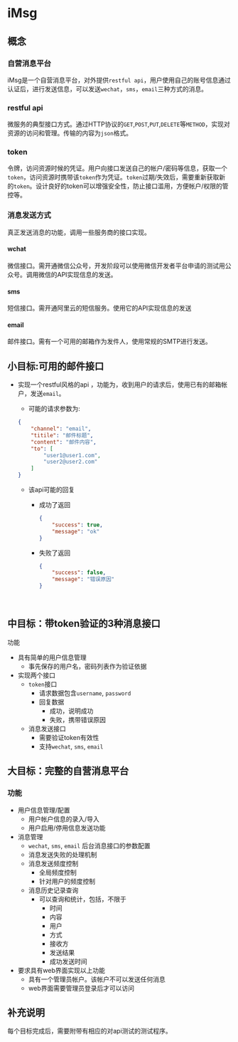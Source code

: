 # iMsg

## 概念

### 自营消息平台

iMsg是一个自营消息平台，对外提供`restful api`，用户使用自己的账号信息通过认证后，进行发送信息，可以发送`wechat`，`sms`，`email`三种方式的消息。

### restful api

微服务的典型接口方式。通过HTTP协议的`GET`,`POST`,`PUT`,`DELETE`等`METHOD`，实现对资源的访问和管理。传输的内容为`json`格式。

### token

令牌，访问资源时候的凭证。用户向接口发送自己的帐户/密码等信息，获取一个`token`，访问资源时携带该`token`作为凭证。`token`过期/失效后，需要重新获取新的`token`。设计良好的token可以增强安全性，防止接口滥用，方便帐户/权限的管控等。

### 消息发送方式

真正发送消息的功能，调用一些服务商的接口实现。

#### wchat

微信接口。需开通微信公众号，开发阶段可以使用微信开发者平台申请的测试用公众号。调用微信的API实现信息的发送。

#### sms

短信接口。需开通阿里云的短信服务。使用它的API实现信息的发送

#### email

邮件接口。需有一个可用的邮箱作为发件人，使用常规的SMTP进行发送。



## 小目标:可用的邮件接口

- 实现一个restful风格的api ，功能为，收到用户的请求后，使用已有的邮箱帐户，发送`email`。

  - 可能的请求参数为:

  ```json
  {
      "channel": "email",
      "titile": "邮件标题",
      "content": "邮件内容",
      "to": [
          "user1@user1.com",
          "user2@user2.com"
      ]
  }
  ```

  - 该api可能的回复

    - 成功了返回

      ```json
      {
          "success": true,
          "message": "ok"
      }
      ```

    - 失败了返回

      ```json
      {
          "success": false,
          "message": "错误原因"
      }
      ```

      ​




## 中目标：带token验证的3种消息接口 

功能

- 具有简单的用户信息管理
  - 事先保存的用户名，密码列表作为验证依据
- 实现两个接口
  - `token`接口
    - 请求数据包含`username`, `password`
    - 回复数据
      - 成功，说明成功
      - 失败，携带错误原因
  - 消息发送接口
    - 需要验证token有效性
    - 支持`wechat`, `sms`,  `email`




## 大目标：完整的自营消息平台

### 功能

- 用户信息管理/配置
  - 用户帐户信息的录入/导入
  - 用户启用/停用信息发送功能
- 消息管理
  - `wechat`, `sms`, `email` 后台消息接口的参数配置
  - 消息发送失败的处理机制
  - 消息发送频度控制
    - 全局频度控制
    - 针对用户的频度控制
  - 消息历史记录查询
    - 可以查询和统计，包括，不限于
      - 时间
      - 内容
      - 用户
      - 方式
      - 接收方
      - 发送结果
      - 成功发送时间
- 要求具有web界面实现以上功能
  - 具有一个管理员帐户。该帐户不可以发送任何消息
  - web界面需要管理员登录后才可以访问



## 补充说明

每个目标完成后，需要附带有相应的对api测试的测试程序。